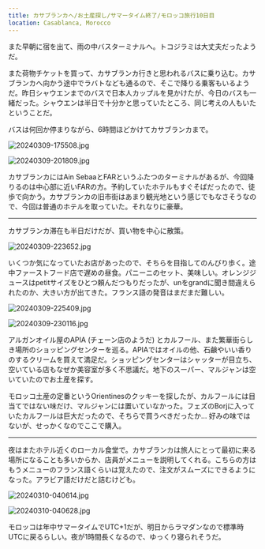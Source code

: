 ```yaml
---
title: カサブランカへ/お土産探し/サマータイム終了/モロッコ旅行10日目
location: Casablanca, Morocco
---
```


また早朝に宿を出て、雨の中バスターミナルへ。トコジラミは大丈夫だったようだ。

また荷物チケットを買って、カサブランカ行きと思われるバスに乗り込む。カサブランカへ向かう途中でラバトなども通るので、そこで降りる乗客もいるようだ。昨日シャウエンまでのバスで日本人カップルを見かけたが、今日のバスも一緒だった。シャウエンは半日で十分かと思っていたところ、同じ考えの人もいたということだ。

バスは何回か停まりながら、6時間ほどかけてカサブランカまで。

![20240309-175508.jpg](https://ceshmina-photos.s3.ap-northeast-1.amazonaws.com/medium/202403/20240309-175508.jpg "田園風景")

![20240309-201809.jpg](https://ceshmina-photos.s3.ap-northeast-1.amazonaws.com/medium/202403/20240309-201809.jpg "カサブランカ近くの高速道路")

カサブランカにはAin SebaaとFARというふたつのターミナルがあるが、今回降りるのは中心部に近いFARの方。予約していたホテルもすぐそばだったので、徒歩で向かう。カサブランカの旧市街はあまり観光地という感じでもなさそうなので、今回は普通のホテルを取っていた。それなりに豪華。

---

カサブランカ滞在も半日だけだが、買い物を中心に散策。

![20240309-223652.jpg](https://ceshmina-photos.s3.ap-northeast-1.amazonaws.com/medium/202403/20240309-223652.jpg)

いくつか気になっていたお店があったので、そちらを目指してのんびり歩く。途中ファーストフード店で遅めの昼食。パニーニのセット、美味しい。オレンジジュースはpetitサイズをひとつ頼んだつもりだったが、unをgrandに聞き間違えられたのか、大きい方が出てきた。フランス語の発音はまだまだ難しい。

![20240309-225409.jpg](https://ceshmina-photos.s3.ap-northeast-1.amazonaws.com/medium/202403/20240309-225409.jpg)

![20240309-230116.jpg](https://ceshmina-photos.s3.ap-northeast-1.amazonaws.com/medium/202403/20240309-230116.jpg "パニーニのセット")

アルガンオイル屋のAPIA (チェーン店のようだ) とカルフール、また繁華街らしき場所のショッピングセンターを巡る。APIAではオイルの他、石鹸やいい香りのするクリームを買えて満足だ。ショッピングセンターはシャッターが目立ち、空いている店もなぜか美容室が多く不思議だ。地下のスーパー、マルジャンは空いていたのでお土産を探す。

モロッコ土産の定番というOrientinesのクッキーを探したが、カルフールには目当てではない味だけ、マルジャンには置いていなかった。フェズのBorjに入っていたカルフールは巨大だったので、そちらで買うべきだったか... 好みの味ではないが、せっかくなのでここで購入。

---

夜はまたホテル近くのローカル食堂で。カサブランカは旅人にとって最初に来る場所になることも多いからか、店員がメニューを説明してくれる。こちらの方はもうメニューのフランス語くらいは覚えたので、注文がスムーズにできるようになった。アラビア語だけだと詰むけども。

![20240310-040614.jpg](https://ceshmina-photos.s3.ap-northeast-1.amazonaws.com/medium/202403/20240310-040614.jpg "豆の煮込み")

![20240310-040628.jpg](https://ceshmina-photos.s3.ap-northeast-1.amazonaws.com/medium/202403/20240310-040628.jpg "Tajine poulet")

モロッコは年中サマータイムでUTC+1だが、明日からラマダンなので標準時UTCに戻るらしい。夜が1時間長くなるので、ゆっくり寝られそうだ。

